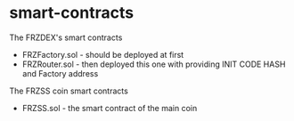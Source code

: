 # smart-contracts
The FRZDEX's smart contracts


* FRZFactory.sol - should be deployed at first
* FRZRouter.sol - then deployed this one with providing INIT CODE HASH and Factory address


The FRZSS coin smart contracts
* FRZSS.sol - the smart contract of the main coin
